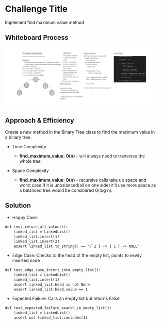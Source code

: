 # Challenge Title
Implement find maximum value method

## Whiteboard Process
![Whiteboard](CodeChallenge16_Whiteboard.png)

## Approach & Efficiency
Create a new method in the Binary Tree class to find the maximum value in a binary tree.

- Time Complexity

    - **find_maximum_value: O(n)** - will always need to tranverse the whole tree

- Space Complexity

    - **find_maximum_value: O(n)** - recursive calls take up space and worst case if it is unbalanced(all on one side) it'll use more space as a balanced tree would be considered O(log n).

## Solution

- Happy Case: 

```
def test_return_all_values():
    linked_list = LinkedList()
    linked_list.insert(1)
    linked_list.insert(2)
    assert linked_list.to_string() == "{ 2 } -> { 1 } -> NULL"
```

- Edge Case: Checks to the head of the empty list, points to newly inserted node

```
def test_edge_case_insert_into_empty_list():
    linked_list = LinkedList()
    linked_list.insert(1)
    assert linked_list.head is not None
    assert linked_list.head.value == 1
```

- Expected Failure: Calls an empty list but returns False

```
def test_expected_failure_search_in_empty_list():
    linked_list = LinkedList()
    assert not linked_list.includes(1)
```